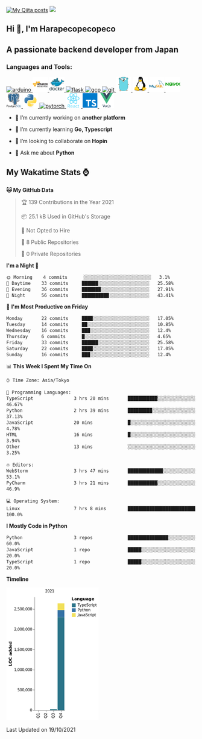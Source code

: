 [![My Qiita posts](https://qiita-badge.apiapi.app/s/panicyusuke/posts.svg)](http://qiita.com/panicyusuke)
![](https://komarev.com/ghpvc/?username=Harapecopecopeco)  
## Hi 👋, I'm Harapecopecopeco

## A passionate backend developer from Japan

<h3 align="left">Languages and Tools:</h3>
<p align="left"> <a href="https://www.arduino.cc/" target="_blank"> <img src="https://cdn.worldvectorlogo.com/logos/arduino-1.svg" alt="arduino" width="40" height="40"/> </a> <a href="https://aws.amazon.com" target="_blank"> 
<img src="https://raw.githubusercontent.com/devicons/devicon/master/icons/amazonwebservices/amazonwebservices-original-wordmark.svg" alt="aws" width="40" height="40"/> </a> <a href="https://www.docker.com/" target="_blank"> <img src="https://raw.githubusercontent.com/devicons/devicon/master/icons/docker/docker-original-wordmark.svg" alt="docker" width="40" height="40"/> </a> <a href="https://flask.palletsprojects.com/" target="_blank"> <img src="https://www.vectorlogo.zone/logos/pocoo_flask/pocoo_flask-icon.svg" alt="flask" width="40" height="40"/> </a> <a href="https://cloud.google.com" target="_blank"> <img src="https://www.vectorlogo.zone/logos/google_cloud/google_cloud-icon.svg" alt="gcp" width="40" height="40"/> </a> <a href="https://git-scm.com/" target="_blank"> <img src="https://www.vectorlogo.zone/logos/git-scm/git-scm-icon.svg" alt="git" width="40" height="40"/> </a> <a href="https://golang.org" target="_blank"> <img src="https://raw.githubusercontent.com/devicons/devicon/master/icons/go/go-original.svg" alt="go" width="40" height="40"/> </a> <a href="https://www.linux.org/" target="_blank"> <img src="https://raw.githubusercontent.com/devicons/devicon/master/icons/linux/linux-original.svg" alt="linux" width="40" height="40"/> </a> <a href="https://www.mysql.com/" target="_blank"> <img src="https://raw.githubusercontent.com/devicons/devicon/master/icons/mysql/mysql-original-wordmark.svg" alt="mysql" width="40" height="40"/> </a> <a href="https://www.nginx.com" target="_blank"> <img src="https://raw.githubusercontent.com/devicons/devicon/master/icons/nginx/nginx-original.svg" alt="nginx" width="40" height="40"/> </a> <a href="https://www.postgresql.org" target="_blank"> <img src="https://raw.githubusercontent.com/devicons/devicon/master/icons/postgresql/postgresql-original-wordmark.svg" alt="postgresql" width="40" height="40"/> </a> <a href="https://www.python.org" target="_blank"> <img src="https://raw.githubusercontent.com/devicons/devicon/master/icons/python/python-original.svg" alt="python" width="40" height="40"/> </a> <a href="https://pytorch.org/" target="_blank"> <img src="https://www.vectorlogo.zone/logos/pytorch/pytorch-icon.svg" alt="pytorch" width="40" height="40"/> </a> <a href="https://reactjs.org/" target="_blank"> <img src="https://raw.githubusercontent.com/devicons/devicon/master/icons/react/react-original-wordmark.svg" alt="react" width="40" height="40"/> </a> <a href="https://www.typescriptlang.org/" target="_blank"> <img src="https://raw.githubusercontent.com/devicons/devicon/master/icons/typescript/typescript-original.svg" alt="typescript" width="40" height="40"/> </a> <a href="https://vuejs.org/" target="_blank"> <img src="https://raw.githubusercontent.com/devicons/devicon/master/icons/vuejs/vuejs-original-wordmark.svg" alt="vuejs" width="40" height="40"/> </a>

- 🔭 I’m currently working on **another platform**

- 🌱 I’m currently learning **Go, Typescript**

- 👯 I’m looking to collaborate on **Hopin**

- 💬 Ask me about **Python**
  
## My Wakatime Stats ⌚

<!--START_SECTION:waka-->
**🐱 My GitHub Data** 

> 🏆 139 Contributions in the Year 2021
 > 
> 📦 25.1 kB Used in GitHub's Storage 
 > 
> 🚫 Not Opted to Hire
 > 
> 📜 8 Public Repositories 
 > 
> 🔑 0 Private Repositories  
 > 
**I'm a Night 🦉** 

```text
🌞 Morning    4 commits      ░░░░░░░░░░░░░░░░░░░░░░░░░   3.1% 
🌆 Daytime    33 commits     ██████░░░░░░░░░░░░░░░░░░░   25.58% 
🌃 Evening    36 commits     ███████░░░░░░░░░░░░░░░░░░   27.91% 
🌙 Night      56 commits     ██████████░░░░░░░░░░░░░░░   43.41%

```
📅 **I'm Most Productive on Friday** 

```text
Monday       22 commits     ████░░░░░░░░░░░░░░░░░░░░░   17.05% 
Tuesday      14 commits     ██░░░░░░░░░░░░░░░░░░░░░░░   10.85% 
Wednesday    16 commits     ███░░░░░░░░░░░░░░░░░░░░░░   12.4% 
Thursday     6 commits      █░░░░░░░░░░░░░░░░░░░░░░░░   4.65% 
Friday       33 commits     ██████░░░░░░░░░░░░░░░░░░░   25.58% 
Saturday     22 commits     ████░░░░░░░░░░░░░░░░░░░░░   17.05% 
Sunday       16 commits     ███░░░░░░░░░░░░░░░░░░░░░░   12.4%

```


📊 **This Week I Spent My Time On** 

```text
⌚︎ Time Zone: Asia/Tokyo

💬 Programming Languages: 
TypeScript               3 hrs 20 mins       ███████████░░░░░░░░░░░░░░   46.67% 
Python                   2 hrs 39 mins       █████████░░░░░░░░░░░░░░░░   37.13% 
JavaScript               20 mins             █░░░░░░░░░░░░░░░░░░░░░░░░   4.78% 
HTML                     16 mins             █░░░░░░░░░░░░░░░░░░░░░░░░   3.94% 
Other                    13 mins             ░░░░░░░░░░░░░░░░░░░░░░░░░   3.25%

🔥 Editors: 
WebStorm                 3 hrs 47 mins       █████████████░░░░░░░░░░░░   53.1% 
PyCharm                  3 hrs 21 mins       ███████████░░░░░░░░░░░░░░   46.9%

💻 Operating System: 
Linux                    7 hrs 8 mins        █████████████████████████   100.0%

```

**I Mostly Code in Python** 

```text
Python                   3 repos             ███████████████░░░░░░░░░░   60.0% 
JavaScript               1 repo              █████░░░░░░░░░░░░░░░░░░░░   20.0% 
TypeScript               1 repo              █████░░░░░░░░░░░░░░░░░░░░   20.0%

```


**Timeline**

![Chart not found](https://raw.githubusercontent.com/Harapecopecopeco/Harapecopecopeco/main/charts/bar_graph.png) 


 Last Updated on 19/10/2021
<!--END_SECTION:waka-->
 

  
  
  
 
